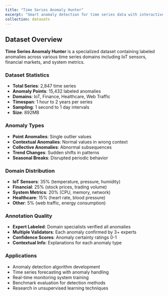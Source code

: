```yaml
---
title: "Time Series Anomaly Hunter"
excerpt: "Smart anomaly detection for time series data with interactive visualization. Upload your data and watch it hunt down suspicious patterns! 🔍📈<br/><img src='/images/500x300.png'>"
collection: datasets
---
```


## Dataset Overview
**Time Series Anomaly Hunter** is a specialized dataset containing labeled anomalies across various time series domains including IoT sensors, financial markets, and system metrics.

### Dataset Statistics
- **Total Series**: 2,847 time series
- **Anomaly Points**: 15,432 labeled anomalies
- **Domains**: IoT, Finance, Healthcare, Web Traffic
- **Timespan**: 1 hour to 2 years per series
- **Sampling**: 1 second to 1 day intervals
- **Size**: 892MB

### Anomaly Types
- **Point Anomalies**: Single outlier values
- **Contextual Anomalies**: Normal values in wrong context
- **Collective Anomalies**: Abnormal subsequences
- **Trend Changes**: Sudden shifts in patterns
- **Seasonal Breaks**: Disrupted periodic behavior

### Domain Distribution
- **IoT Sensors**: 35% (temperature, pressure, humidity)
- **Financial**: 25% (stock prices, trading volume)
- **System Metrics**: 20% (CPU, memory, network)
- **Healthcare**: 15% (heart rate, blood pressure)
- **Other**: 5% (web traffic, energy consumption)

### Annotation Quality
- **Expert Labeled**: Domain specialists verified all anomalies
- **Multiple Validators**: Each anomaly confirmed by 3+ experts
- **Confidence Scores**: Anomaly certainty ratings 0-1
- **Contextual Info**: Explanations for each anomaly type

### Applications
- Anomaly detection algorithm development
- Time series forecasting with anomaly handling
- Real-time monitoring system training
- Benchmark evaluation for detection methods
- Research in unsupervised learning techniques
